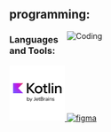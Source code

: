 ## programming:


<img align="right" alt="Coding" width="400" src="https://media1.tenor.com/m/FrOFGLdKziEAAAAd/jinwocat.gif">
<h3 align="left">Languages and Tools:</h3>
<p align="left">
  <a href="https://kotlinlang.org/" target="_blank"> <img src="https://raw.githubusercontent.com/devicons/devicon/ca28c779441053191ff11710fe24a9e6c23690d6/icons/kotlin/kotlin-original-wordmark.svg" alt="figma" width="100" height="100" /> </a>
  <a href="https://kotlinlang.org/" target="_blank"> <img src="https://img.shields.io/badge/kotlin-%237F52FF.svg?style=for-the-badge&logo=kotlin&logoColor=white" alt="figma" width="100" height="100" /> </a>
</p>
<!--
**veenorth/veenorth** is a ✨ _special_ ✨ repository because its `README.md` (this file) appears on your GitHub profile.

Here are some ideas to get you started:

- 🔭 I’m currently working on ...
- 🌱 I’m currently learning ...
- 👯 I’m looking to collaborate on ...
- 🤔 I’m looking for help with ...
- 💬 Ask me about ...
- 📫 How to reach me: ...
- 😄 Pronouns: ...
- ⚡ Fun fact: ...
-->
